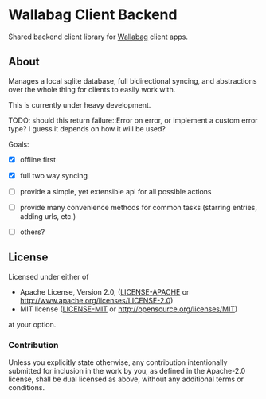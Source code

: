 
# Wallabag Client Backend

Shared backend client library for [Wallabag][wallabag] client apps.

## About

Manages a local sqlite database, full bidirectional syncing, and abstractions
over the whole thing for clients to easily work with.

This is currently under heavy development.

TODO: should this return failure::Error on error, or implement a custom error
type? I guess it depends on how it will be used?

Goals:

- [X] offline first
- [X] full two way syncing
- [ ] provide a simple, yet extensible api for all possible actions
- [ ] provide many convenience methods for common tasks (starring entries,
  adding urls, etc.)
- [ ] others?


## License

Licensed under either of

* Apache License, Version 2.0, ([LICENSE-APACHE](LICENSE-APACHE) or http://www.apache.org/licenses/LICENSE-2.0)
* MIT license ([LICENSE-MIT](LICENSE-MIT) or http://opensource.org/licenses/MIT)

at your option.

### Contribution

Unless you explicitly state otherwise, any contribution intentionally submitted
for inclusion in the work by you, as defined in the Apache-2.0 license, shall
be dual licensed as above, without any additional terms or conditions.


[wallabag]: https://wallabag.org/

